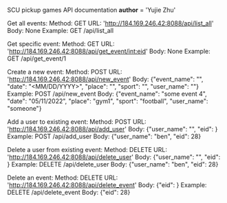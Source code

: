 SCU pickup games API documentation
__author__ = 'Yujie Zhu'

Get all events:
    Method:
        GET
    URL:
        'http://184.169.246.42:8088/api/list_all'
    Body:
        None
    Example:
        GET /api/list_all

Get specific event:
    Method:
        GET
    URL:
        'http://184.169.246.42:8088/api/get_event/<int:eid>'
    Body:
        None
    Example:
        GET /api/get_event/1

Create a new event:
    Method:
        POST
    URL:
        'http://184.169.246.42:8088/api/new_event'
    Body:
        {"event_name": "<EVENTNAME>", "date": "<MM/DD/YYYY>", "place": "<PLACENAME>", 
        "sport": "<SPORTNAME>", "user_name": "<USERNAME>"}
    Example:
        POST /api/new_event
        Body:
            {"event_name": "some event 4", "date": "05/11/2022", 
            "place": "gym1", "sport": "football", "user_name": "someone"}

Add a user to existing event:
    Method:
        POST
    URL:
        'http://184.169.246.42:8088/api/add_user'
    Body:
        {"user_name": "<USERNAME>", "eid": <EID>}
    Example:
        POST /api/add_user
        Body:
            {"user_name": "ben", "eid": 28}


Delete a user from existing event:
    Method:
        DELETE
    URL:
        'http://184.169.246.42:8088/api/delete_user'
    Body:
        {"user_name": "<USERNAME>", "eid": <EID>}
    Example:
        DELETE /api/delete_user
        Body:
            {"user_name": "ben", "eid": 28} 


Delete an event:
    Method:
        DELETE
    URL:
        'http://184.169.246.42:8088/api/delete_event'
    Body:
        {"eid": <EID>}
    Example:
        DELETE /api/delete_event
        Body:
            {"eid": 28} 

